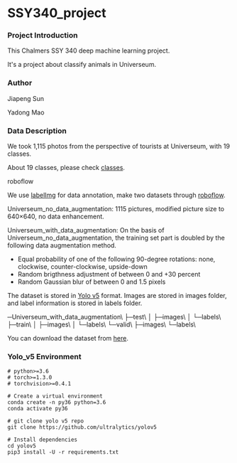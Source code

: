 # SSY340_project



### Project Introduction

This Chalmers SSY 340 deep machine learning project.

It's a project about classify animals in Universeum.



### Author

Jiapeng Sun 

Yadong Mao



### Data Description

We took 1,115 photos from the perspective of tourists at Universeum, with 19 classes.

About 19 classes, please check [classes](URL 'https://github.com/maodreamer/SSY340_project/blob/master/Classes_describe.md').

roboflow

We use [labelImg](URL ' https://github.com/tzutalin/labelImg') for data annotation, make two datasets through [roboflow](URL ' https://roboflow.com/').



Universeum_no_data_augmentation:
1115 pictures, modified picture size to 640×640, no data enhancement.



Universeum_with_data_augmentation:
On the basis of Universeum_no_data_augmentation, the training set part is doubled by the following data augmentation method.

* Equal probability of one of the following 90-degree rotations: none, clockwise, counter-clockwise, upside-down
* Random brigthness adjustment of between 0 and +30 percent
* Random Gaussian blur of between 0 and 1.5 pixels



The dataset is stored in [Yolo v5](URL 'https://github.com/ultralytics/yolov5') format. Images are stored in images folder, and label information is stored in labels folder.

─Universeum_with_data_augmentation\\
    ├─test\\
    │  ├─images\\
    │  └─labels\\
    ├─train\\
    │  ├─images\\
    │  └─labels\\
    └─valid\\
        ├─images\\
        └─labels\\



You can download the dataset from [here](URL 'https://chalmersuniversity.box.com/s/4olr9s4ga0ls73qokb17iukodlldvzt0').



### Yolo_v5 Environment



```shell
# python>=3.6
# torch>=1.3.0
# torchvision>=0.4.1

# Create a virtual environment
conda create -n py36 python=3.6
conda activate py36

# git clone yolo v5 repo
git clone https://github.com/ultralytics/yolov5

# Install dependencies
cd yolov5
pip3 install -U -r requirements.txt
```















































